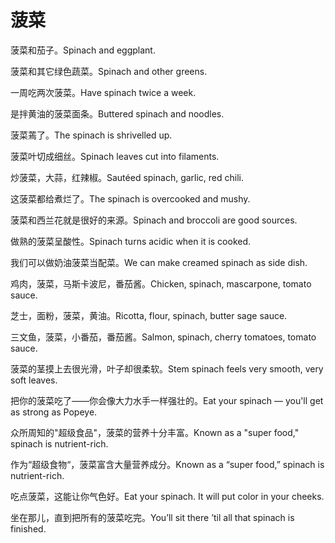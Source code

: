 # 菠菜

<p><span class="chinese">菠菜和茄子。</span><span class="english">Spinach and eggplant.</span></p>

<p><span class="chinese">菠菜和其它绿色蔬菜。</span><span class="english">Spinach and other greens.</span></p>

<p><span class="chinese">一周吃两次菠菜。</span><span class="english">Have spinach twice a week.</span></p>

<p><span class="chinese">是拌黄油的菠菜面条。</span><span class="english">Buttered spinach and noodles.</span></p>

<p><span class="chinese">菠菜蔫了。</span><span class="english">The spinach is shrivelled up.</span></p>

<p><span class="chinese">菠菜叶切成细丝。</span><span class="english">Spinach leaves cut into filaments.</span></p>

<p><span class="chinese">炒菠菜，大蒜，红辣椒。</span><span class="english">Sautéed spinach, garlic, red chili.</span></p>

<p><span class="chinese">这菠菜都给煮烂了。</span><span class="english">The spinach is overcooked and mushy.</span></p>

<p><span class="chinese">菠菜和西兰花就是很好的来源。</span><span class="english">Spinach and broccoli are good sources.</span></p>

<p><span class="chinese">做熟的菠菜呈酸性。</span><span class="english">Spinach turns acidic when it is cooked.</span></p>

<p><span class="chinese">我们可以做奶油菠菜当配菜。</span><span class="english">We can make creamed spinach as side dish.</span></p>

<p><span class="chinese">鸡肉，菠菜，马斯卡波尼，番茄酱。</span><span class="english">Chicken, spinach, mascarpone, tomato sauce.</span></p>

<p><span class="chinese">芝士，面粉，菠菜，黄油。</span><span class="english">Ricotta, flour, spinach, butter sage sauce.</span></p>

<p><span class="chinese">三文鱼，菠菜，小番茄，番茄酱。</span><span class="english">Salmon, spinach, cherry tomatoes, tomato sauce.</span></p>

<p><span class="chinese">菠菜的茎摸上去很光滑，叶子却很柔软。</span><span class="english">Stem spinach feels very smooth, very soft leaves.</span></p>

<p><span class="chinese">把你的菠菜吃了――你会像大力水手一样强壮的。</span><span class="english">Eat your spinach ― you'll get as strong as Popeye.</span></p>

<p><span class="chinese">众所周知的"超级食品"，菠菜的营养十分丰富。</span><span class="english">Known as a "super food," spinach is nutrient-rich.</span></p>

<p><span class="chinese">作为“超级食物“，菠菜富含大量营养成分。</span><span class="english">Known as a “super food,” spinach is nutrient-rich.</span></p>

<p><span class="chinese">吃点菠菜，这能让你气色好。</span><span class="english">Eat your spinach. It will put color in your cheeks.</span></p>

<p><span class="chinese">坐在那儿，直到把所有的菠菜吃完。</span><span class="english">You’ll sit there ’til all that spinach is finished.</span></p>

